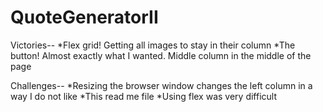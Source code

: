 # QuoteGeneratorII

Victories--
*Flex grid! Getting all images to stay in their column
*The button! Almost exactly what I wanted. Middle column in the middle of the page

Challenges--
*Resizing the browser window changes the left column in a way I do not like
*This read me file
*Using flex was very difficult